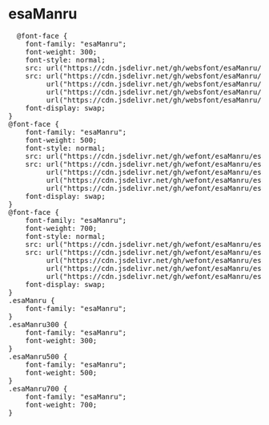 # esaManru
<pre>
  @font-face {
    font-family: "esaManru";
    font-weight: 300;
    font-style: normal;
    src: url("https://cdn.jsdelivr.net/gh/websfont/esaManru/esaManru-Light.eot");
    src: url("https://cdn.jsdelivr.net/gh/websfont/esaManru/esaManru-Light.eot?#iefix") format("embedded-opentype"),
         url("https://cdn.jsdelivr.net/gh/websfont/esaManru/esaManru-Light.woff2") format("woff2"),
         url("https://cdn.jsdelivr.net/gh/websfont/esaManru/esaManru-Light.woff") format("woff"),
         url("https://cdn.jsdelivr.net/gh/websfont/esaManru/esaManru-Light.ttf") format("truetype");
    font-display: swap;
} 
@font-face {
    font-family: "esaManru";
    font-weight: 500;
    font-style: normal;
    src: url("https://cdn.jsdelivr.net/gh/wefont/esaManru/esaManru-Medium.eot");
    src: url("https://cdn.jsdelivr.net/gh/wefont/esaManru/esaManru-Medium.eot?#iefix") format("embedded-opentype"),
         url("https://cdn.jsdelivr.net/gh/wefont/esaManru/esaManru-Medium.woff2") format("woff2"),
         url("https://cdn.jsdelivr.net/gh/wefont/esaManru/esaManru-Medium.woff") format("woff"),
         url("https://cdn.jsdelivr.net/gh/wefont/esaManru/esaManru-Medium.ttf") format("truetype");
    font-display: swap;
} 
@font-face {
    font-family: "esaManru";
    font-weight: 700;
    font-style: normal;
    src: url("https://cdn.jsdelivr.net/gh/wefont/esaManru/esaManru-Bold.eot");
    src: url("https://cdn.jsdelivr.net/gh/wefont/esaManru/esaManru-Bold.eot?#iefix") format("embedded-opentype"),
         url("https://cdn.jsdelivr.net/gh/wefont/esaManru/esaManru-Bold.woff2") format("woff2"),
         url("https://cdn.jsdelivr.net/gh/wefont/esaManru/esaManru-Bold.woff") format("woff"),
         url("https://cdn.jsdelivr.net/gh/wefont/esaManru/esaManru-Bold.ttf") format("truetype");
    font-display: swap;
} 
.esaManru {
    font-family: "esaManru";
}
.esaManru300 {
    font-family: "esaManru";
    font-weight: 300;
}
.esaManru500 {
    font-family: "esaManru";
    font-weight: 500;
}
.esaManru700 {
    font-family: "esaManru";
    font-weight: 700;
}
</pre>
